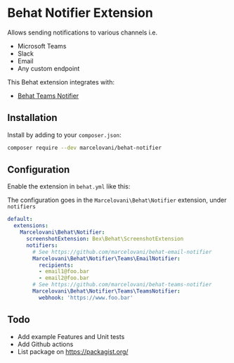 Behat Notifier Extension
=========================
Allows sending notifications to various channels i.e.
- Microsoft Teams
- Slack
- Email
- Any custom endpoint

This Behat extension integrates with:
- [Behat Teams Notifier](https://github.com/marcelovani/behat-teams-notifier)


Installation
------------

Install by adding to your `composer.json`:

```bash
composer require --dev marcelovani/behat-notifier
```

Configuration
-------------

Enable the extension in `behat.yml` like this:

The configuration goes in the `Marcelovani\Behat\Notifier` extension, under `notifiers`

```yml
default:
  extensions:
    Marcelovani\Behat\Notifier:
      screenshotExtension: Bex\Behat\ScreenshotExtension
      notifiers:
        # See https://github.com/marcelovani/behat-email-notifier
        Marcelovani\Behat\Notifier\Teams\EmailNotifier:
          recipients:
          - email1@foo.bar
          - email2@foo.bar
        # See https://github.com/marcelovani/behat-teams-notifier
        Marcelovani\Behat\Notifier\Teams\TeamsNotifier:
          webhook: 'https://www.foo.bar'
```

Todo
-------------
- Add example Features and Unit tests
- Add Github actions
- List package on https://packagist.org/
